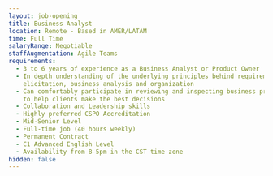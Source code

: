 ```yaml
---
layout: job-opening
title: Business Analyst
location: Remote - Based in AMER/LATAM
time: Full Time
salaryRange: Negotiable
staffAugmentation: Agile Teams
requirements:
  - 3 to 6 years of experience as a Business Analyst or Product Owner
  - In depth understanding of the underlying principles behind requirements
    elicitation, business analysis and organization
  - Can comfortably participate in reviewing and inspecting business priorities
    to help clients make the best decisions
  - Collaboration and Leadership skills
  - Highly preferred CSPO Accreditation
  - Mid-Senior Level
  - Full-time job (40 hours weekly)
  - Permanent Contract
  - C1 Advanced English Level
  - Availability from 8-5pm in the CST time zone
hidden: false
---
```

